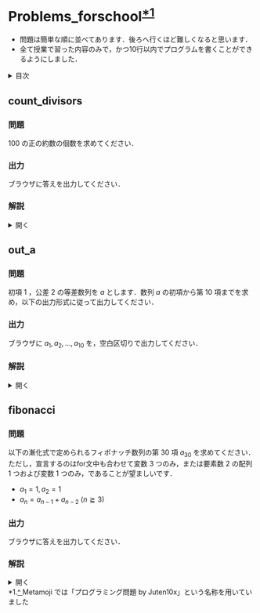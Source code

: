 # Problems_forschool<sup><a id="_note1" href="#note1">*1</a></sup>
* 問題は簡単な順に並べてあります．後ろへ行くほど難しくなると思います．
* 全て授業で習った内容のみで，かつ10行以内でプログラムを書くことができるようにしました．

<details>
<summary>目次</summary>

<ul>
  <li><a href="#count_divisors">count_divisors</a></li>
  <li><a href="#out_a">out_a</a></li>
  <li><a href="#fibonacci">fibonacci</a></li>
</ul>
</details>

## count_divisors
### 問題
$100$ の正の約数の個数を求めてください．

### 出力
ブラウザに答えを出力してください．

### 解説
<details>
<summary>開く</summary>

<p>
for文で $i=1, \ldots, 100$ まで回しましょう．そして，各 $i$ について $100$ を $i$ で割った余りを計算し，余りが $0$ になる場合にカウント用の変数を $1$ 増やしていくと， $100$ の正の約数の個数を求めることができます．
</p><p>
よって答えは<code>9</code>であると求めることができます．
</p><p>
JavaScriptによる解答例を以下に示します．
</p>

<pre><code class="language-javascript">
let cnt = 0;

for (let i = 1; i <= 100; i++) {
  if (100 % i == 0) cnt += 1;
}

document.write(cnt);
</code></pre>

<h4>別解（素因数分解する）</h4>
<p>
ここから先は少し難しい内容のため，読み飛ばしていただいても構いません．
（また，この方針では，可読性を低下させずにコードを書くと10行を超えてしまいます．ただ，想定解は可読性を確保した上で全て10行以内で書けるようにしていますので，これはあくまでも別解として捉えてください．）
</p><p>
素因数分解して，正の約数の個数を求めましょう．まず， $100$ を素因数分解すると $100=2^2\cdot5^2$ ですね．ここで， $100=2^a\cdot5^b\ (a=0,1,2,\ b=0,1,2)$ とすると， $100$ の全ての約数を表すことができます． $a$ の値と $b$ の値の組み合わせを考えると，それぞれ $3$ つの値をとるため， $3\times3=9$ により， $9$ 通り．つまり， $9$ 個の正の約数をもつことがわかります．では、以上のことをプログラムで実装してみましょう．
</p><p>
まず，いま求めたいのは $100$ を素因数分解した式そのものではなく， $100$ を素因数分解した式における指数の積です．ゆえに，宣言する変数はカウント用の変数（ここでは $cnt$ とします），答えを保持する変数（ここでは $ans$ ）に $1$ を代入したもの， $100$ を代入した変数（ここでは $N$ ）のみでよいです．次に，for文で $i=2$ に $1$ ずつ加算していき，それぞれの $i$ で $N$ を割れるだけ割ります．その際に， $cnt$ に $N$ は $i$ で何回割れるかを記録していきます．ここで， $cnt$ は $100$ を素因数分解した式における， $i$ の指数を表しています．よって，その処理の後に同じfor文中で毎度 $ans$ に $cnt+1$ を乗算すれば，for文の処理が終わった際には $ans$ の値は $100$ の正の約数の個数となっているはずです．また、このように処理を繰り返していくと $N$ はいずれ $1$ になるため， $N\ne1$ をfor文内の処理が実行される条件とすればよいです．（なお， $N$ を $i$ で一度も割れない場合には $cnt$ の値は $0$ ですが， $ans$ に乗算する際には $cnt(=0)+1=1$ となるため，結局 $1$ をかけることになり， $ans$ の値は変わりません．したがって，その点については場合分けしなくてもよいです．）
</p><p>
以上により，JavaScriptで以下のように書くことができます．
</p>

<pre><code class="language-javascript">
let cnt = 0, ans = 1, N = 100;

for (let i = 2; N != 1; i++) {
  cnt = 0;
  while (N%i == 0) {
    N /= i;
    cnt += 1;
  }
  ans *= (cnt + 1);
}

document.write(ans);
</code></pre>

</details>

## out_a
### 問題
初項 $1$ ，公差 $2$ の等差数列を $a$ とします．数列 $a$ の初項から第 $10$ 項までを求め，以下の出力形式に従って出力してください．

### 出力
ブラウザに $a_1, a_2, \ldots, a_{10}$ を，空白区切りで出力してください．

### 解説
<details>
<summary>開く</summary>

<h4>解法 $1$ : そのまま実装する</h4>
<p>
問題文にそって，そのまま書いてみましょう．
まず，要素数 $10$ の配列を用意します．それぞれの要素について，とりあえず $0$ などで初期化しておきましょう．
次に，for文を $i=0, \ldots, 9$ まで回し，配列のそれぞれの要素について，一般項からその項にあたる値を求め，代入します．そして最後に，for文を用いて出力しましょう．ここで，各項の間に空白を入れるには，毎度出力したあとに同じfor文のなかで $i<9$ が真である場合に空白を出力すればよいでしょう．
</p><p>
よって答えは<code>1&nbsp;3&nbsp;5&nbsp;7&nbsp;9&nbsp;11&nbsp;13&nbsp;15&nbsp;17&nbsp;19</code>になります．
</p><p>
JavaScriptによる解答例を以下に示します．
</p>

<pre><code class="language-javascript">
let a = [0,0,0,0,0,0,0,0,0,0];

for (let i = 0; i < 10; i++) {
  a[i] = 1 + i*2
}

for (let i = 0; i < 10; i++) {
  document.write(a[i]);
  if (i < 9) document.write(" ");
}
</code></pre>

<h4>解法 $2$ : 工夫して実装する</h4>
<p>
工夫して書いてみましょう．
解法 $1$ では先に各項の値を求めて配列に代入してから出力しましたが，同じfor文中で各項の値を求める処理と出力する処理を同時に行うようにします．また，その場合には配列を用意する必要がなくなりますね．以上により，解法 $1$ よりも短く書くことができます．
</p><p>
JavaScriptによる解答例を以下に示します．
</p>

<pre><code class="language-javascript">
let a = 0;

for (let i = 0; i < 10; i++) {
  a = 1 + i*2;
  document.write(a); 
  if (i < 9) document.write(" ");
}
</code></pre>

</details>

## fibonacci
### 問題
以下の漸化式で定められるフィボナッチ数列の第 $30$ 項 $a_{30}$ を求めてください．
ただし，宣言するのはfor文中も合わせて変数 $3$ つのみ，または要素数 $2$ の配列 $1$ つおよび変数 $1$ つのみ，であることが望ましいです．
  * $a_1=1, a_2=1$
  * $a_n=a_{n-1}+a_{n-2}\ (n\geqq3)$

### 出力
ブラウザに答えを出力してください．

### 解説
<details>
<summary>開く</summary>

<p>
問題文中に示されている漸化式の通り，フィボナッチ数列 $a$ において， $a_n\ (n\geqq3)$ はその $1$ つ前の項 $a_{n-1}$ と $2$ つ前の項 $a_{n-2}$ の和で求められます．ここで，要素数 $30$ の配列を宣言したくなりますが，現在授業で習っている範囲だと自らの手で $30$ 個の要素を入力しなければなりません．とても大変です．なので，以下のように工夫しましょう．
</p>

<h4>解法 $1$ : 変数を用いる方法</h4>
<p>
変数を用いて書いてみましょう．まず，問題を解く上で，for文における毎度の処理で保持する必要がある値はfor文中の変数 $i$ を除いて $2$ つであることを確認しましょう．漸化式で示されていた式は $a_n=a_{n-1}+a_{n-2}\ (n\geqq3)$ でしたが， $a_{n-1}, a_{n-2}$ の値を例えばそれぞれ $x, y$ とし， $x$ と $y$ の和を一方の変数に代入することで， $2$ つの変数（とfor文中の変数 $i$ ）のみで問題文の処理を実現することができます．次に，漸化式にそって計算していきましょう．はじめに，それぞれ $a_1, a_2$ の値で初期化した $2$ つの変数を宣言します．（ここでは $x, y$ とします．）あとはfor文を用いて $i=3, \ldots, 30$ まで回し，if文で場合分けして、例えば以下のように処理していきましょう．
</p>

<ul>
  <li>
    for文 $(i=3,\ldots, 30)$ 内において，
    <ul>
      <li>$i$ を $2$ で割った余りが $0$ ならば $x$ に $x+y$ を代入</li>
      <li>$i$ を $2$ で割った余りが $1$ ならば $y$ に $x+y$ を代入</li>
    </ul>
  </li>
</ul>

<p>
そして，最後に $a_{30}$ の値になっている変数（この場合は $x$ ）を出力すればよいですね．
</p><p>
以上により，答えは<code>832040</code>であると求めることができます．
</p><p>
JavaScriptによる解答例を以下に示します．
</p>

<pre><code class="language-javascript">
let x = 1, y = 1;

for (let i = 3; i <= 30; i++) {
  if (i%2 == 0) x = x + y;
  else if (i%2 == 1) y = x + y;
}

document.write(x);
</code></pre>

<h4>解法 $2$ : 配列を用いる方法</h4>
<p>
配列を用いて書いてみましょう．こちらの方が少し短めに書くことができます．まず，それぞれの要素を $a_1, a_2$ で初期化した，要素数 $2$ の配列を宣言します．（ここでは $s$ とします．）次に，解法 $1$ と同様にfor文を回していきます．for文を用いて $i=3, \ldots, 30$ まで回し，例えば以下のように処理していきましょう．
</p>

<ul>
  <li>
    for文 $(i=3,\ldots, 30)$ 内において，
    <ul>
      <li>$i$ を $2$ で割った余りが $0$ ならば $s_0$ に $s_0+s_1$ を代入</li>
      <li>$i$ を $2$ で割った余りが $1$ ならば $s_1$ に $s_0+s_1$ を代入</li>
    </ul>
  </li>
</ul>

<p>
ここで，if文を用いて場合分けしてもよいですが，余りの値をそのまま $s$ の添え字にすることで，より簡単に書くことができます．そして，最後に $a_{30}$ の値になっている $s$ の要素（この場合は $s_0$ ）を出力すればよいですね．
</p><p>
JavaScriptによる解答例を以下に示します．
</p>

<pre><code class="language-javascript">
let s = [1, 1];

for (let i = 3; i <= 30; i++) {
  s[i%2] = s[0] + s[1];
}

document.write(s[0]);
</code></pre>

</details>

<div class="footer border-top border-gray mt-5 pt-3"></div>
*1.<a id="note1" href="#_note1">^ </a>Metamoji では「プログラミング問題 by Juten10x」という名称を用いていました

<style>
  #ccby4, #p_list, #_menu {
    display: none;
  }
</style>

